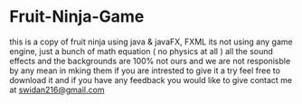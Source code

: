 # Fruit-Ninja-Game
this is a copy of fruit ninja using java & javaFX, FXML 
its not using any game engine, just a bunch of math equation ( no physics at all )
all the sound effects and the backgrounds are 100% not ours and we are not responisble by any mean in mking them
if you are intrested to give it a try feel free to download it and if you have any feedback you would like to give contact me at swidan216@gmail.com 
